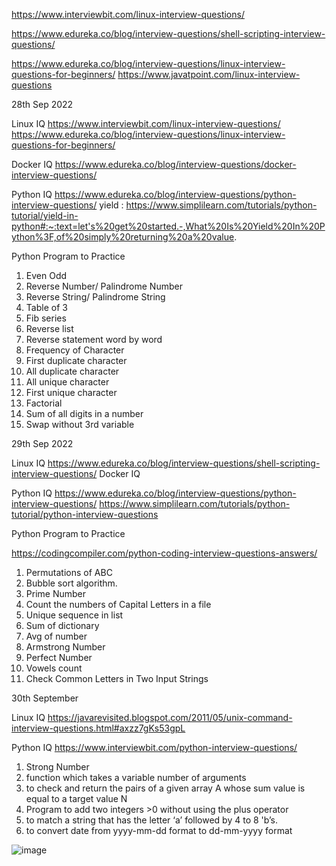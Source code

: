 https://www.interviewbit.com/linux-interview-questions/

https://www.edureka.co/blog/interview-questions/shell-scripting-interview-questions/

https://www.edureka.co/blog/interview-questions/linux-interview-questions-for-beginners/
https://www.javatpoint.com/linux-interview-questions

28th Sep 2022

Linux IQ
https://www.interviewbit.com/linux-interview-questions/
https://www.edureka.co/blog/interview-questions/linux-interview-questions-for-beginners/

Docker IQ
https://www.edureka.co/blog/interview-questions/docker-interview-questions/

Python IQ
https://www.edureka.co/blog/interview-questions/python-interview-questions/
yield :  https://www.simplilearn.com/tutorials/python-tutorial/yield-in-python#:~:text=let's%20get%20started.-,What%20Is%20Yield%20In%20Python%3F,of%20simply%20returning%20a%20value.

Python Program to Practice

1.	Even Odd
2.	Reverse Number/ Palindrome Number
3.	Reverse String/ Palindrome String
4.	Table of 3
5.	Fib series
6.	Reverse list 
7.	Reverse statement word by word
8.	Frequency of Character
9.	First duplicate character
10.	All duplicate character
11.	All unique character
12.	First unique character
13.	Factorial
14.	Sum of all digits in a number
15.	Swap without 3rd variable


29th Sep 2022

Linux IQ
https://www.edureka.co/blog/interview-questions/shell-scripting-interview-questions/
Docker IQ

Python IQ
https://www.edureka.co/blog/interview-questions/python-interview-questions/
https://www.simplilearn.com/tutorials/python-tutorial/python-interview-questions

Python Program to Practice

https://codingcompiler.com/python-coding-interview-questions-answers/
1.	Permutations of ABC
2.	Bubble sort algorithm.
3.	Prime Number
4.	Count the numbers of Capital Letters in a file
5.	Unique sequence in list
6.	Sum of dictionary
7.	Avg of number
8.	Armstrong Number
9.	Perfect Number
10.	Vowels count
11.	Check Common Letters in Two Input Strings

30th September

Linux IQ
https://javarevisited.blogspot.com/2011/05/unix-command-interview-questions.html#axzz7gKs53gpL

Python IQ
https://www.interviewbit.com/python-interview-questions/
	
1.	Strong Number
2.	function which takes a variable number of arguments
3.	to check and return the pairs of a given array A whose sum value is equal to a target value N
4.	Program to add two integers >0 without using the plus operator
5.	to match a string that has the letter ‘a’ followed by 4 to 8 'b’s.
6.	to convert date from yyyy-mm-dd format to dd-mm-yyyy format

![image](https://github.com/shreyasinha0711/DevOps_Interview_1/assets/22908535/f94b22f8-0234-4a1c-912c-0ac08b41744f)
